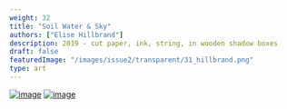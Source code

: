 ```yaml
---
weight: 32
title: "Soil Water & Sky"
authors: ["Elise Hillbrand"]
description: 2019 - cut paper, ink, string, in wooden shadow boxes 
draft: false
featuredImage: "/images/issue2/transparent/31_hillbrand.png"
type: art
---
```


<a href = "/images/issue2/31_hillbrand_soilwatersky1.jpg" data-lightbox="img">![image](/images/issue2/31_hillbrand_soilwatersky1.jpg#issues)</a>
<a href = "/images/issue2/31_hillbrand_soilwatersky2.jpg" data-lightbox="img">![image](/images/issue2/31_hillbrand_soilwatersky2.jpg#issues)</a>